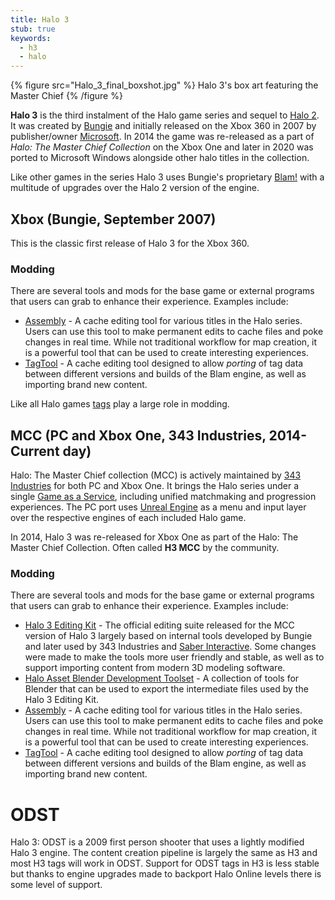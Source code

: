 ```yaml
---
title: Halo 3
stub: true
keywords:
  - h3
  - halo
---
```

{% figure src="Halo_3_final_boxshot.jpg" %}
Halo 3's box art featuring the Master Chief
{% /figure %}

**Halo 3** is the third instalment of the Halo game series and sequel to [Halo 2](~h2). It was created by [Bungie][bungie] and initially released on the Xbox 360 in 2007 by publisher/owner [Microsoft][]. In 2014 the game was re-released as a part of *Halo: The Master Chief Collection* on the Xbox One and later in 2020 was ported to Microsoft Windows alongside other halo titles in the collection.

Like other games in the series Halo 3 uses Bungie's proprietary [Blam!](~engine) with a multitude of upgrades over the Halo 2 version of the engine.

## Xbox (Bungie, September 2007)
This is the classic first release of Halo 3 for the Xbox 360.

### Modding
There are several tools and mods for the base game or external programs that users can grab to enhance their experience. Examples include:

* [Assembly](~assembly) - A cache editing tool for various titles in the Halo series. Users can use this tool to make permanent edits to cache files and poke changes in real time. While not traditional workflow for map creation, it is a powerful tool that can be used to create interesting experiences. 
* [TagTool](~tagtool) - A cache editing tool designed to allow *porting* of tag data between different versions and builds of the Blam engine, as well as importing brand new content.

Like all Halo games [tags](~) play a large role in modding.

## MCC (PC and Xbox One, 343 Industries, 2014-Current day)
Halo: The Master Chief collection (MCC) is actively maintained by [343 Industries][343i] for both PC and Xbox One. It brings the Halo series under a single [Game as a Service][gaas], including unified matchmaking and progression experiences. The PC port uses [Unreal Engine][unreal] as a menu and input layer over the respective engines of each included Halo game.

In 2014, Halo 3 was re-released for Xbox One as part of the Halo: The Master Chief Collection. Often called **H3 MCC** by the community.

### Modding
There are several tools and mods for the base game or external programs that users can grab to enhance their experience. Examples include:

* [Halo 3 Editing Kit](~h3-ek) - The official editing suite released for the MCC version of Halo 3 largely based on internal tools developed by Bungie and later used by 343 Industries and [Saber Interactive][saber]. Some changes were made to make the tools more user friendly and stable, as well as to support importing content from modern 3D modeling software.
* [Halo Asset Blender Development Toolset](~halo-asset-blender-development-toolset) - A collection of tools for Blender that can be used to export the intermediate files used by the Halo 3 Editing Kit. 
* [Assembly](~assembly) - A cache editing tool for various titles in the Halo series. Users can use this tool to make permanent edits to cache files and poke changes in real time. While not traditional workflow for map creation, it is a powerful tool that can be used to create interesting experiences. 
* [TagTool](~tagtool) - A cache editing tool designed to allow *porting* of tag data between different versions and builds of the Blam engine, as well as importing brand new content.

# ODST

Halo 3: ODST is a 2009 first person shooter that uses a lightly modified Halo 3 engine. The content creation pipeline is largely the same as H3 and most H3 tags will work in ODST. Support for ODST tags in H3 is less stable but thanks to engine upgrades made to backport Halo Online levels there is some level of support.

[bungie]: https://en.wikipedia.org/wiki/Bungie
[microsoft]: https://en.wikipedia.org/wiki/Xbox_Game_Studios
[saber]: https://en.wikipedia.org/wiki/Saber_Interactive
[343i]: https://en.wikipedia.org/wiki/343_Industries
[gaas]: https://en.wikipedia.org/wiki/Games_as_a_service
[unreal]: https://en.wikipedia.org/wiki/Unreal_Engine
